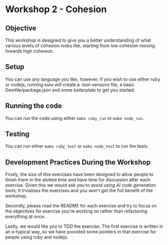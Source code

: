 # Workshop 2 - Cohesion

## Objective
This workshop is designed to give you a better understanding of what various levels of cohesion looks like,
starting from low cohesion moving towards high cohesion.

## Setup
You can use any language you like, however, if you wish to use either ruby or nodejs, running `make` will create
a .tool-versions file, a basic Gemfile/package.json and some boilerplate to get you started.

## Running the code
You can run the code using either `make ruby_run` or `make node_run`.

## Testing
You can run either `make ruby_test` or `make node_test` to run the tests.

## Development Practices During the Workshop
Firstly, the size of this exercises have been designed to allow people to finish them in the alotted time and have time
for discussion after each exercise. Given this we would ask you to *avoid using AI code generation tools*; It trvialises
the exercises and you won't get the full benefit of the workshop.

Secondly, please read the README for each exercise and try to focus on the objectives for exercise you're working on rather than
refactoring everything at once.

Lastly, we would like you to TDD the exercise. The first exercise is written in an a-typical way, so we have provided some
pointers in that exercise for people using ruby and nodejs.
